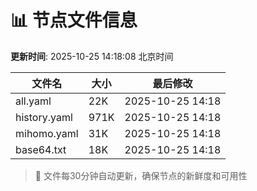 # 📊 节点文件信息

**更新时间**: 2025-10-25 14:18:08 北京时间

| 文件名 | 大小 | 最后修改 |
|--------|------|----------|
| all.yaml | 22K | 2025-10-25 14:18 |
| history.yaml | 971K | 2025-10-25 14:18 |
| mihomo.yaml | 31K | 2025-10-25 14:18 |
| base64.txt | 18K | 2025-10-25 14:18 |

> 🔄 文件每30分钟自动更新，确保节点的新鲜度和可用性
